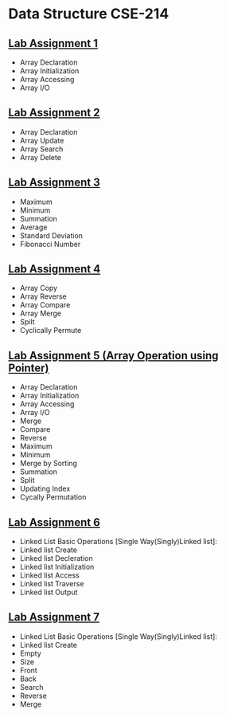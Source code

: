 # Data Structure CSE-214
## [Lab Assignment 1](lab1)
* Array Declaration
* Array Initialization
* Array Accessing
* Array I/O
## [Lab Assignment 2](lab2)
* Array Declaration
* Array Update
* Array Search
* Array Delete
## [Lab Assignment 3](lab3)
* Maximum
* Minimum
* Summation
* Average
* Standard Deviation
* Fibonacci Number
## [Lab Assignment 4](lab4)
* Array Copy
* Array Reverse
* Array Compare
* Array Merge
* Spilt
* Cyclically Permute
## [Lab Assignment 5 (Array Operation using Pointer)](lab5)
  * Array Declaration
  * Array Initialization 
  * Array Accessing 
  * Array I/O 
  * Merge
  * Compare
  * Reverse
  * Maximum
  * Minimum
  * Merge by Sorting
  * Summation
  * Split
  * Updating Index
  * Cycally Permutation 
  
  ## [Lab Assignment 6](lab6)
* Linked List Basic Operations [Single Way(Singly)Linked list]:
* Linked list Create
* Linked list Decleration
* Linked list Initialization
* Linked list Access
* Linked list Traverse
* Linked list Output
 
 ## [Lab Assignment 7](lab7)
* Linked List Basic Operations [Single Way(Singly)Linked list]:
* Linked list Create
* Empty
* Size
* Front
* Back
* Search
* Reverse
* Merge
